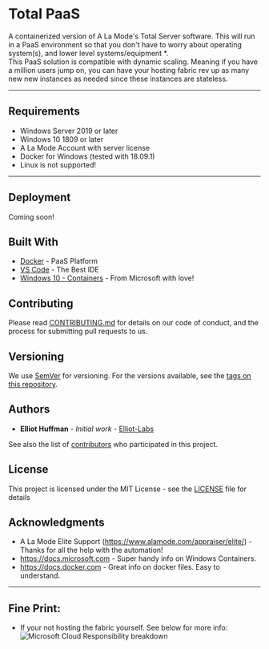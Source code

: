 # Total PaaS

A containerized version of A La Mode's Total Server software.
This will run in a PaaS environment so that you don't have to worry about operating system(s), and lower level systems/equipment *.   
This PaaS solution is compatible with dynamic scaling. Meaning if you have a million users jump on, you can have your hosting fabric rev up as many new new instances as needed since these instances are stateless. 

---

## Requirements
 - Windows Server 2019 or later
 - Windows 10 1809 or later
 - A La Mode Account with server license
 - Docker for Windows (tested with 18.09.1)
 - Linux is not supported!

---

## Deployment

Coming soon!

## Built With

* [Docker](https://www.docker.com/) - PaaS Platform
* [VS Code](https://code.visualstudio.com/) - The Best IDE
* [Windows 10 - Containers](https://docs.microsoft.com/en-us/virtualization/windowscontainers/index) - From Microsoft with love!

## Contributing

Please read [CONTRIBUTING.md](CONTRIBUTING.md) for details on our code of conduct, and the process for submitting pull requests to us.

## Versioning

We use [SemVer](http://semver.org/) for versioning. For the versions available, see the [tags on this repository](https://github.com/elliot-labs/Total-PaaS/tags). 

## Authors

 - **Elliot Huffman** - *Initial work* - [Elliot-Labs](https://github.com/elliot-labs)

See also the list of [contributors](https://github.com/elliot-labs/Total-PaaS/contributors) who participated in this project.

## License

This project is licensed under the MIT License - see the [LICENSE](LICENSE) file for details

## Acknowledgments

- A La Mode Elite Support (https://www.alamode.com/appraiser/elite/) - Thanks for all the help with the automation!
- https://docs.microsoft.com - Super handy info on Windows Containers.
- https://docs.docker.com - Great info on docker files. Easy to understand.

---

## Fine Print:
- If your not hosting the fabric yourself. See below for more info: 
![Microsoft Cloud Responsibility breakdown](https://docs.microsoft.com/en-us/azure/security/media/security-management-and-monitoring-overview/shared-responsibility.png "Microsoft cloud responsibility breakdown chart.")